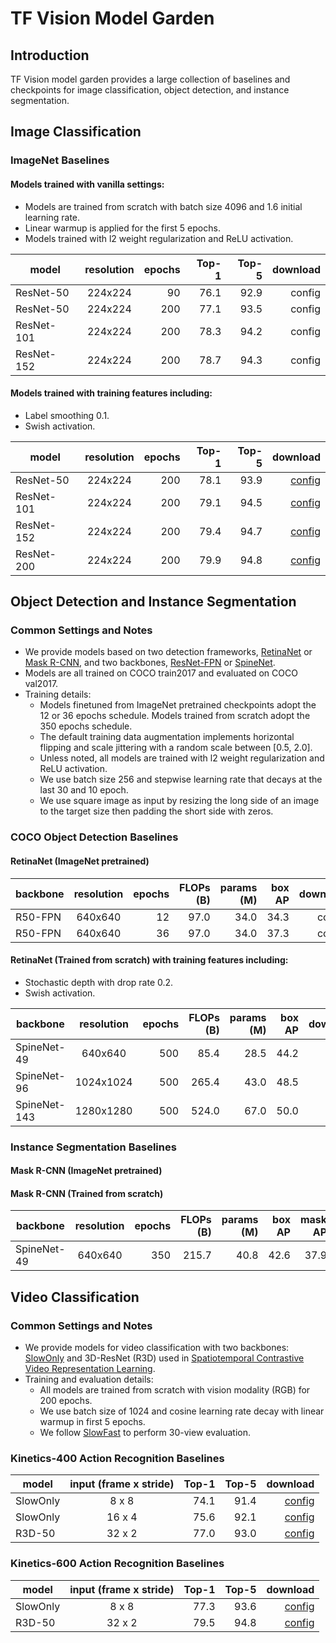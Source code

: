 # TF Vision Model Garden

## Introduction
TF Vision model garden provides a large collection of baselines and checkpoints for image classification, object detection, and instance segmentation.


## Image Classification
### ImageNet Baselines
#### Models trained with vanilla settings:
* Models are trained from scratch with batch size 4096 and 1.6 initial learning rate.
* Linear warmup is applied for the first 5 epochs.
* Models trained with l2 weight regularization and ReLU activation.

| model        | resolution    | epochs  |  Top-1  |  Top-5  | download |
| ------------ |:-------------:|--------:|--------:|---------:|---------:|
| ResNet-50    | 224x224       |    90    | 76.1 | 92.9 | config |
| ResNet-50    | 224x224       |    200   | 77.1 | 93.5 | config |
| ResNet-101   | 224x224       |    200   | 78.3 | 94.2 | config |
| ResNet-152   | 224x224       |    200   | 78.7 | 94.3 | config |

#### Models trained with training features including:
* Label smoothing 0.1.
* Swish activation.

| model        | resolution    | epochs  |   Top-1  |  Top-5  | download |
| ------------ |:-------------:| ---------:|--------:|---------:|---------:|
| ResNet-50    | 224x224       |    200    | 78.1 | 93.9 | [config](https://github.com/tensorflow/models/blob/master/official/vision/beta/configs/experiments/image_classification/imagenet_resnet50_tpu.yaml) |
| ResNet-101   | 224x224       |    200    | 79.1 | 94.5 | [config](https://github.com/tensorflow/models/blob/master/official/vision/beta/configs/experiments/image_classification/imagenet_resnet101_tpu.yaml) |
| ResNet-152   | 224x224       |    200    | 79.4 | 94.7 | [config](https://github.com/tensorflow/models/blob/master/official/vision/beta/configs/experiments/image_classification/imagenet_resnet152_tpu.yaml) |
| ResNet-200   | 224x224       |    200    | 79.9 | 94.8 | [config](https://github.com/tensorflow/models/blob/master/official/vision/beta/configs/experiments/image_classification/imagenet_resnet200_tpu.yaml) |



## Object Detection and Instance Segmentation
### Common Settings and Notes
* We provide models based on two detection frameworks, [RetinaNet](https://arxiv.org/abs/1708.02002) or [Mask R-CNN](https://arxiv.org/abs/1703.06870), and two backbones, [ResNet-FPN](https://arxiv.org/abs/1612.03144) or [SpineNet](https://arxiv.org/abs/1912.05027).
* Models are all trained on COCO train2017 and evaluated on COCO val2017.
* Training details:
  * Models finetuned from ImageNet pretrained checkpoints adopt the 12 or 36 epochs schedule. Models trained from scratch adopt the 350 epochs schedule.
  * The default training data augmentation implements horizontal flipping and scale jittering with a random scale between [0.5, 2.0].
  * Unless noted, all models are trained with l2 weight regularization and ReLU activation.
  * We use batch size 256 and stepwise learning rate that decays at the last 30 and 10 epoch.
  * We use square image as input by resizing the long side of an image to the target size then padding the short side with zeros.

### COCO Object Detection Baselines
#### RetinaNet (ImageNet pretrained)
| backbone        | resolution    | epochs  | FLOPs (B)     | params (M) |  box AP |   download |
| ------------ |:-------------:| ---------:|-----------:|--------:|--------:|-----------:|
| R50-FPN      | 640x640       |    12    | 97.0 | 34.0 | 34.3 | config|
| R50-FPN      | 640x640       |    36    | 97.0 | 34.0 | 37.3 | config|

#### RetinaNet (Trained from scratch) with training features including:
* Stochastic depth with drop rate 0.2.
* Swish activation.

| backbone        | resolution    | epochs  | FLOPs (B)     | params (M) |  box AP |   download |
| ------------ |:-------------:| ---------:|-----------:|--------:|---------:|-----------:|
| SpineNet-49  | 640x640       |    500    | 85.4| 28.5 | 44.2 | [config](https://github.com/tensorflow/models/blob/master/official/vision/beta/configs/experiments/retinanet/coco_spinenet49_tpu.yaml)|
| SpineNet-96  | 1024x1024     |    500    | 265.4 | 43.0 | 48.5 |  [config](https://github.com/tensorflow/models/blob/master/official/vision/beta/configs/experiments/retinanet/coco_spinenet96_tpu.yaml) |
| SpineNet-143 | 1280x1280     |    500    | 524.0 | 67.0 | 50.0 | [config](https://github.com/tensorflow/models/blob/master/official/vision/beta/configs/experiments/retinanet/coco_spinenet143_tpu.yaml)|


### Instance Segmentation Baselines
#### Mask R-CNN (ImageNet pretrained)


#### Mask R-CNN (Trained from scratch)
| backbone        | resolution    | epochs  | FLOPs (B)  | params (M)  |  box AP |  mask AP  |   download |
| ------------ |:-------------:| ---------:|-----------:|--------:|--------:|-----------:|-----------:|
| SpineNet-49  | 640x640       |    350    | 215.7 | 40.8 | 42.6 | 37.9 | config |


## Video Classification
### Common Settings and Notes
* We provide models for video classification with two backbones: [SlowOnly](https://arxiv.org/abs/1812.03982) and 3D-ResNet (R3D) used in [Spatiotemporal Contrastive Video Representation Learning](https://arxiv.org/abs/2008.03800).
* Training and evaluation details:
  * All models are trained from scratch with vision modality (RGB) for 200 epochs.
  * We use batch size of 1024 and cosine learning rate decay with linear warmup in first 5 epochs.
  * We follow [SlowFast](https://arxiv.org/abs/1812.03982) to perform 30-view evaluation.

### Kinetics-400 Action Recognition Baselines
| model    | input (frame x stride) |  Top-1  |  Top-5  | download |
| -------- |:----------------------:|--------:|--------:|---------:|
| SlowOnly | 8 x 8                  |  74.1   |  91.4   | [config](https://github.com/tensorflow/models/blob/master/official/vision/beta/configs/experiments/video_classification/k400_slowonly8x8_tpu.yaml) |
| SlowOnly | 16 x 4                 |  75.6   |  92.1   | [config](https://github.com/tensorflow/models/blob/master/official/vision/beta/configs/experiments/video_classification/k400_slowonly16x4_tpu.yaml) |
| R3D-50   | 32 x 2                 |  77.0   |  93.0   | [config](https://github.com/tensorflow/models/blob/master/official/vision/beta/configs/experiments/video_classification/k400_3d-resnet50_tpu.yaml) |

### Kinetics-600 Action Recognition Baselines
| model    | input (frame x stride) |  Top-1  |  Top-5  | download |
| -------- |:----------------------:|--------:|--------:|---------:|
| SlowOnly | 8 x 8                  |  77.3   |  93.6   | [config](https://github.com/tensorflow/models/blob/master/official/vision/beta/configs/experiments/video_classification/k600_slowonly8x8_tpu.yaml) |
| R3D-50   | 32 x 2                 |  79.5   |  94.8   | [config](https://github.com/tensorflow/models/blob/master/official/vision/beta/configs/experiments/video_classification/k600_3d-resnet50_tpu.yaml) |
